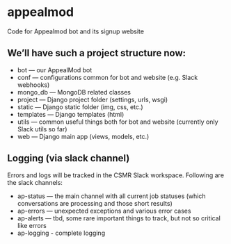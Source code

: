 # appealmod
Code for Appealmod bot and its signup website 

## We’ll have such a project structure now:
- bot — our AppealMod bot
- conf — configurations common for bot and website (e.g. Slack webhooks)
- mongo_db — MongoDB related classes
- project — Django project folder (settings, urls, wsgi)
- static — Django static folder (img, css, etc.)
- templates — Django templates (html)
- utils — common useful things both for bot and website (currently only Slack utils so far)
- web — Django main app (views, models, etc.)

## Logging (via slack channel)

Errors and logs will be tracked in the CSMR Slack workspace. Following are the slack channels:

- ap-status — the main channel with all current job statuses (which conversations are processing and those short results)
- ap-errors — unexpected exceptions and various error cases
- ap-alerts — tbd, some rare important things to track, but not so critical like errors
- ap-logging - complete logging
